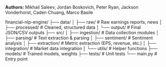 **Authors:** Mikhail Saleev, Jordan Boskovich, Peter Ryan, Jackson Vonderhorst, Caden Chuang, Marco Basile

financial-nlp-engine/
├── data/
│   ├── raw/              # Raw earnings reports, news
│   ├── processed/        # Cleaned, structured data
│   └── output/           # Final JSON/CSV outputs
├── src/
│   ├── ingestion/        # Data collection modules
│   ├── parsing/          # Text extraction & parsing
│   ├── sentiment/        # Sentiment analysis
│   ├── extraction/       # Metric extraction (EPS, revenue, etc.)
│   ├── integration/      # Market data integration
│   └── utils/            # Helper functions
├── models/               # Trained models, weights
├── tests/                # Unit tests
└── main.py              # Entry point

